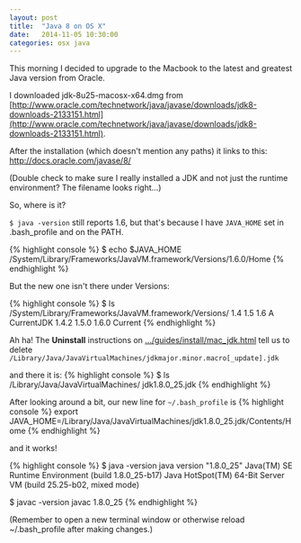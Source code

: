 ```yaml
---
layout: post
title:  "Java 8 on OS X"
date:   2014-11-05 10:30:00
categories: osx java
---
```

This morning I decided to upgrade to the Macbook to the latest and greatest Java version from Oracle.

I downloaded jdk-8u25-macosx-x64.dmg from [http://www.oracle.com/technetwork/java/javase/downloads/jdk8-downloads-2133151.html](http://www.oracle.com/technetwork/java/javase/downloads/jdk8-downloads-2133151.html).

After the installation (which doesn't mention any paths) it links to this:  http://docs.oracle.com/javase/8/  

(Double check to make sure I really installed a JDK and not just the runtime environment?  The filename looks right...)

So, where is it?

<code>$ java -version</code> still reports 1.6, but that's because I have <code>JAVA_HOME</code> set in .bash_profile and on the PATH.

{% highlight console %}
  $ echo $JAVA_HOME
  /System/Library/Frameworks/JavaVM.framework/Versions/1.6.0/Home
{% endhighlight %}

But the new one isn't there under Versions:

{% highlight console %}
  $ ls /System/Library/Frameworks/JavaVM.framework/Versions/
  1.4		1.5		1.6		A		CurrentJDK
  1.4.2		1.5.0		1.6.0		Current
{% endhighlight %}

Ah ha!  The <b>Uninstall</b> instructions on [.../guides/install/mac_jdk.html](http://docs.oracle.com/javase/8/docs/technotes/guides/install/mac_jdk.html) tell us to delete
<code>/Library/Java/JavaVirtualMachines/jdkmajor.minor.macro[_update].jdk</code>

and there it is:
{% highlight console %}
$ ls /Library/Java/JavaVirtualMachines/
jdk1.8.0_25.jdk
{% endhighlight %}

After looking around a bit, our new line for <code>~/.bash_profile</code> is
{% highlight console %}
export JAVA_HOME=/Library/Java/JavaVirtualMachines/jdk1.8.0_25.jdk/Contents/Home
{% endhighlight %}

and it works!

{% highlight console %}
$ java -version
java version "1.8.0_25"
Java(TM) SE Runtime Environment (build 1.8.0_25-b17)
Java HotSpot(TM) 64-Bit Server VM (build 25.25-b02, mixed mode)

$ javac -version
javac 1.8.0_25
{% endhighlight %}

(Remember to open a new terminal window or otherwise reload ~/.bash_profile after making changes.)